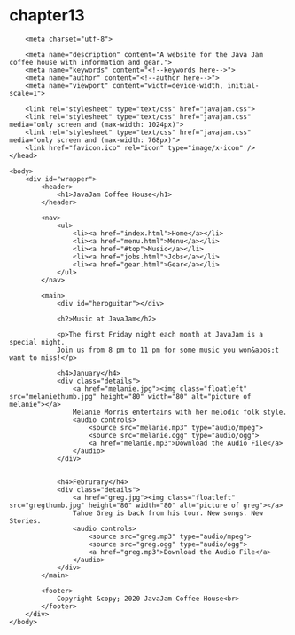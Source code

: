 # chapter13
<!DOCTYPE html>

<!-- This is music.html -->

<html lang="en">
	<head>
		<title>JavaJam Coffee House Music</title>

		<meta charset="utf-8">

		<meta name="description" content="A website for the Java Jam coffee house with information and gear.">
		<meta name="keywords" content="<!--keywords here-->">
		<meta name="author" content="<!--author here-->">
		<meta name="viewport" content="width=device-width, initial-scale=1">

		<link rel="stylesheet" type="text/css" href="javajam.css">
		<link rel="stylesheet" type="text/css" href="javajam.css" media="only screen and (max-width: 1024px)">
		<link rel="stylesheet" type="text/css" href="javajam.css" media="only screen and (max-width: 768px)">	
		<link href="favicon.ico" rel="icon" type="image/x-icon" />
	</head>
	
	<body>
		<div id="wrapper">
			<header>
				<h1>JavaJam Coffee House</h1>
			</header>
			
			<nav>
				<ul>
					<li><a href="index.html">Home</a></li>
					<li><a href="menu.html">Menu</a></li>
					<li><a href="#top">Music</a></li>
					<li><a href="jobs.html">Jobs</a></li>
					<li><a href="gear.html">Gear</a></li>
				</ul>
			</nav>
			
			<main>
				<div id="heroguitar"></div>
			
				<h2>Music at JavaJam</h2>
				
				<p>The first Friday night each month at JavaJam is a special night.
				Join us from 8 pm to 11 pm for some music you won&apos;t want to miss!</p>
				
				<h4>January</h4>
				<div class="details">
					<a href="melanie.jpg"><img class="floatleft" src="melaniethumb.jpg" height="80" width="80" alt="picture of melanie"></a>
					Melanie Morris entertains with her melodic folk style.
					<audio controls>
						<source src="melanie.mp3" type="audio/mpeg">
						<source src="melanie.ogg" type="audio/ogg">
						<a href="melanie.mp3">Download the Audio File</a>
					</audio>
				</div>
				
				
				<h4>Februrary</h4>
				<div class="details">
					<a href="greg.jpg"><img class="floatleft" src="gregthumb.jpg" height="80" width="80" alt="picture of greg"></a>
					Tahoe Greg is back from his tour. New songs. New Stories.
					<audio controls>
						<source src="greg.mp3" type="audio/mpeg">
						<source src="greg.ogg" type="audio/ogg">
						<a href="greg.mp3">Download the Audio File</a>
					</audio>
				</div>
			</main>
			
			<footer>
				Copyright &copy; 2020 JavaJam Coffee House<br>
			</footer>
		</div>
	</body>
</html>
